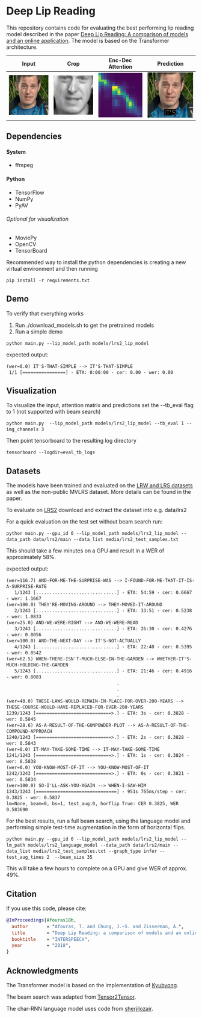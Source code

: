 # Deep Lip Reading

This repository contains code for evaluating the best performing lip reading model described in the  paper
[Deep Lip Reading: A comparison of models and an online application](http://www.robots.ox.ac.uk/~vgg/publications/2018/Afouras18b/afouras18b.pdf).
The model is based on the Transformer architecture.

<!---
-->


Input| Crop |Enc-Dec Attention| Prediction
--|--|--|--
![alt text](media/teaser/1-video_input.gif )|![alt text](media/teaser/2-input_to_resnet_160.gif )|![alt text](media/teaser/3-attention.png ) | ![alt text](media/teaser/4-subs.gif)


## Dependencies

#### System 
* ffmpeg

#### Python 
* TensorFlow
* NumPy
* PyAV
###### Optional for visualization
* MoviePy
* OpenCV
* TensorBoard

Recommended way to install the python dependencies is creating a new virtual environment and then running 

```
pip install -r requirements.txt
```

## Demo

To verify that everything works 
1. Run ./download_models.sh to get the pretrained models 
2. Run a simple demo

```
python main.py --lip_model_path models/lrs2_lip_model 
```

expected output:
```console
(wer=0.0) IT'S-THAT-SIMPLE --> IT'S-THAT-SIMPLE
 1/1 [================] - ETA: 0:00:00 - cer: 0.00 - wer: 0.00
```

## Visualization
To visualize the input, attention matrix and predictions set the --tb_eval flag to 1 (not supported with beam search)
```
python main.py  --lip_model_path models/lrs2_lip_model --tb_eval 1 --img_channels 3
```
Then point tensorboard to the resulting log directory
```
tensorboard --logdir=eval_tb_logs
```

## Datasets
The models have been trained and evaluated on the [LRW and LRS datasets](http://www.robots.ox.ac.uk/~vgg/data/lip_reading/) 
as well as the non-public MVLRS dataset. More details can be found in the paper.

To evaluate on [LRS2](http://www.robots.ox.ac.uk/~vgg/data/lip_reading/lrs2.html) 
download and extract the dataset into e.g. data/lrs2

For a quick evaluation on the test set without beam search run:
```
python main.py --gpu_id 0 --lip_model_path models/lrs2_lip_model --data_path data/lrs2/main --data_list media/lrs2_test_samples.txt 
```
This should take a few minutes on a GPU and result in a WER of approximately 58%.

expected output:
```console
(wer=116.7) AND-FOR-ME-THE-SURPRISE-WAS --> I-FOUND-FOR-ME-THAT-IT-IS-A-SURPRISE-RATE
   1/1243 [..............................] - ETA: 54:59 - cer: 0.6667 - wer: 1.1667
(wer=100.0) THEY'RE-MOVING-AROUND --> THEY-MOVED-IT-AROUND
   2/1243 [..............................] - ETA: 33:51 - cer: 0.5238 - wer: 1.0833
(wer=25.0) AND-WE-WERE-RIGHT --> AND-WE-WERE-READ
   3/1243 [..............................] - ETA: 26:30 - cer: 0.4276 - wer: 0.8056
(wer=100.0) AND-THE-NEXT-DAY --> IT'S-NOT-ACTUALLY
   4/1243 [..............................] - ETA: 22:40 - cer: 0.5395 - wer: 0.8542
(wer=62.5) WHEN-THERE-ISN'T-MUCH-ELSE-IN-THE-GARDEN --> WHETHER-IT'S-MUCH-HOLDING-THE-GARDEN
   5/1243 [..............................] - ETA: 21:46 - cer: 0.4916 - wer: 0.8083
                                         .
                                         .
                                         .
(wer=40.0) THESE-LAWS-WOULD-REMAIN-IN-PLACE-FOR-OVER-200-YEARS --> THESE-COURSE-WOULD-HAVE-REPLACED-FOR-OVER-200-YEARS
1239/1243 [============================>.] - ETA: 3s - cer: 0.3828 - wer: 0.5845
(wer=28.6) AS-A-RESULT-OF-THE-GUNPOWDER-PLOT --> AS-A-RESULT-OF-THE-COMPOUND-APPROACH
1240/1243 [============================>.] - ETA: 2s - cer: 0.3828 - wer: 0.5843
(wer=0.0) IT-MAY-TAKE-SOME-TIME --> IT-MAY-TAKE-SOME-TIME
1241/1243 [============================>.] - ETA: 1s - cer: 0.3824 - wer: 0.5838
(wer=0.0) YOU-KNOW-MOST-OF-IT --> YOU-KNOW-MOST-OF-IT
1242/1243 [============================>.] - ETA: 0s - cer: 0.3821 - wer: 0.5834
(wer=100.0) SO-I'LL-ASK-YOU-AGAIN --> WHEN-I-SAW-HIM
1243/1243 [==============================] - 951s 765ms/step - cer: 0.3825 - wer: 0.5837
lm=None, beam=0, bs=1, test_aug:0, horflip True: CER 0.3825, WER 0.583690

```

For the best results, run a full beam search, using the language model
and performing simple test-time augmentation in the form of horizontal flips.
```
python main.py --gpu_id 0 --lip_model_path models/lrs2_lip_model --lm_path models/lrs2_language_model --data_path data/lrs2/main --data_list media/lrs2_test_samples.txt --graph_type infer --test_aug_times 2  --beam_size 35
```
This will take a few hours to complete on a GPU and give WER of approx. 49%. 

<!---
## Visual frontend
The visual frontend can be used to extract powerful visual representaitons.
-->


## Citation
If you use this code, please cite:

```bibtex
@InProceedings{Afouras18b,
  author       = "Afouras, T. and Chung, J.~S. and Zisserman, A.",
  title        = "Deep Lip Reading: a comparison of models and an online application",
  booktitle    = "INTERSPEECH",
  year         = "2018",
}
```


## Acknowledgments
The Transformer model is based on the implementation of [Kyubyong](https://github.com/Kyubyong/transformer).

The beam search was adapted from [Tensor2Tensor](https://github.com/tensorflow/tensor2tensor/blob/master/tensor2tensor/utils/beam_search.py).

The char-RNN language model uses code from [sherjilozair](https://github.com/sherjilozair/char-rnn-tensorflow).
